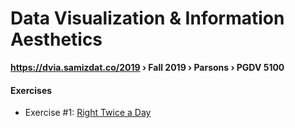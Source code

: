 # Data Visualization & Information Aesthetics
**https://dvia.samizdat.co/2019 › Fall 2019 › Parsons › PGDV 5100**


#### Exercises

- Exercise #1: [Right Twice a Day](./1.mapping-time)
